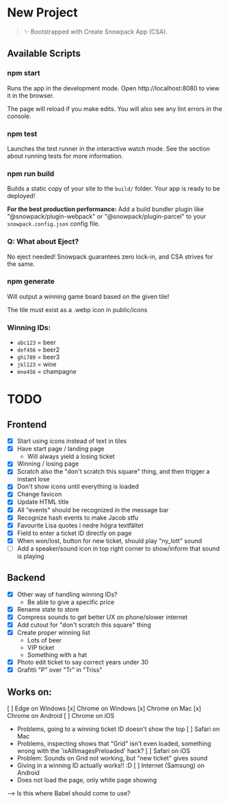# New Project

> ✨ Bootstrapped with Create Snowpack App (CSA).

## Available Scripts

### npm start

Runs the app in the development mode.
Open http://localhost:8080 to view it in the browser.

The page will reload if you make edits.
You will also see any lint errors in the console.

### npm test

Launches the test runner in the interactive watch mode.
See the section about running tests for more information.

### npm run build

Builds a static copy of your site to the `build/` folder.
Your app is ready to be deployed!

**For the best production performance:** Add a build bundler plugin like "@snowpack/plugin-webpack" or "@snowpack/plugin-parcel" to your `snowpack.config.json` config file.

### Q: What about Eject?

No eject needed! Snowpack guarantees zero lock-in, and CSA strives for the same.

### npm generate <tile>

Will output a winning game board based on the given tile!

The tile must exist as a .webp icon in public/icons

### Winning IDs:

- `abc123` = beer
- `def456` = beer2
- `ghi789` = beer3
- `jkl123` = wine
- `mno456` = champagne

# TODO

## Frontend
- [x] Start using icons instead of text in tiles
- [x] Have start page / landing page
  - Will always yield a losing ticket
- [x] Winning / losing page
- [x] Scratch also the "don't scratch this square" thing, and then trigger a instant lose
- [x] Don't show icons until everything is loaded
- [x] Change favicon
- [x] Update HTML title
- [x] All "events" should be recognized in the message bar
- [x] Recognize hash events to make Jacob stfu
- [x] Favourite Lisa quotes i nedre högra textfältet
- [x] Field to enter a ticket ID directly on page
- [x] When won/lost, button for new ticket, should play "ny_lott" sound
- [ ] Add a speaker/sound icon in top right corner to show/inform that sound is playing

## Backend
- [x] Other way of handling winning IDs?
  - Be able to give a specific price
- [x] Rename state to store
- [x] Compress sounds to get better UX on phone/slower internet 
- [x] Add cutout for "don't scratch this square" thing
- [x] Create proper winning list
  - Lots of beer
  - VIP ticket
  - Something with a hat
- [x] Photo edit ticket to say correct years under 30
- [x] Grafitti "P" over "Tr" in "Triss" 

## Works on:
[ ] Edge on Windows
[x] Chrome on Windows
[x] Chrome on Mac
[x] Chrome on Android
[ ] Chrome on iOS
  - Problems, going to a winning ticket ID doesn't show the top
[ ] Safari on Mac
  - Problems, inspecting shows that "Grid" isn't even loaded, something wrong with the 'isAllImagesPreloaded' hack?
[ ] Safari on iOS
  - Problem: Sounds on Grid not working, but "new ticket" gives sound
  - Giving in a winning ID actually works!! :D 
[ ] Internet (Samsung) on Android
  - Does not load the page, only white page showing

--> Is this where Babel should come to use?

